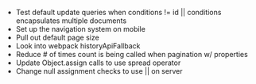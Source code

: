 * Test default update queries when conditions != id || conditions encapsulates multiple documents
* Set up the navigation system on mobile
* Pull out default page size
* Look into webpack historyApiFallback
* Reduce # of times count is being called when pagination w/ properties
* Update Object.assign calls to use spread operator
* Change null assignment checks to use || on server
